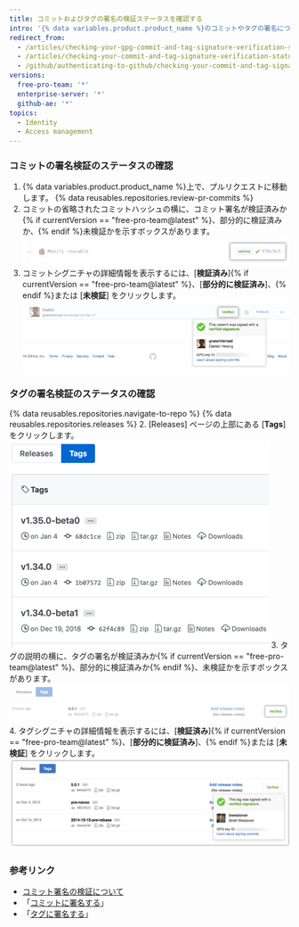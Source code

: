 ```yaml
---
title: コミットおよびタグの署名の検証ステータスを確認する
intro: '{% data variables.product.product_name %}のコミットやタグの署名について、検証ステータスを確認できます。'
redirect_from:
  - /articles/checking-your-gpg-commit-and-tag-signature-verification-status/
  - /articles/checking-your-commit-and-tag-signature-verification-status
  - /github/authenticating-to-github/checking-your-commit-and-tag-signature-verification-status
versions:
  free-pro-team: '*'
  enterprise-server: '*'
  github-ae: '*'
topics:
  - Identity
  - Access management
---
```


### コミットの署名検証のステータスの確認

1. {% data variables.product.product_name %}上で、プルリクエストに移動します。
{% data reusables.repositories.review-pr-commits %}
3. コミットの省略されたコミットハッシュの横に、コミット署名が検証済みか{% if currentVersion == "free-pro-team@latest" %}、部分的に検証済みか、{% endif %}未検証かを示すボックスがあります。 ![署名されたコミット](/assets/images/help/commits/gpg-signed-commit-verified-without-details.png)
4. コミットシグニチャの詳細情報を表示するには、[**検証済み**]{% if currentVersion == "free-pro-team@latest" %}、[**部分的に検証済み**]、{% endif %}または [**未検証**] をクリックします。 ![検証された署名済みコミット](/assets/images/help/commits/gpg-signed-commit_verified_details.png)

### タグの署名検証のステータスの確認

{% data reusables.repositories.navigate-to-repo %}
{% data reusables.repositories.releases %}
2. [Releases] ページの上部にある [**Tags**] をクリックします。 ![[Tags] ページ](/assets/images/help/releases/tags-list.png)
3. タグの説明の横に、タグの署名が検証済みか{% if currentVersion == "free-pro-team@latest" %}、部分的に検証済みか{% endif %}、未検証かを示すボックスがあります。 ![検証されたタグ署名](/assets/images/help/commits/gpg-signed-tag-verified.png)
4. タグシグニチャの詳細情報を表示するには、[**検証済み**]{% if currentVersion == "free-pro-team@latest" %}、[**部分的に検証済み**]、{% endif %}または [**未検証**] をクリックします。 ![検証された署名済みタグ](/assets/images/help/commits/gpg-signed-tag-verified-details.png)

### 参考リンク

- [コミット署名の検証について](/articles/about-commit-signature-verification)
- 「[コミットに署名する](/articles/signing-commits)」
- 「[タグに署名する](/articles/signing-tags)」
